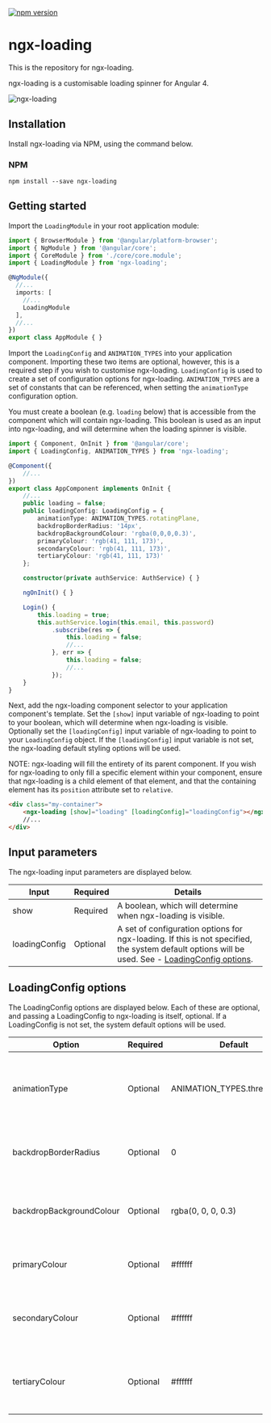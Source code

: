 [![npm version](https://badge.fury.io/js/ngx-loading.svg)](https://badge.fury.io/js/ngx-loading)

# ngx-loading
This is the repository for ngx-loading.

ngx-loading is a customisable loading spinner for Angular 4.

![ngx-loading](https://cloud.githubusercontent.com/assets/26901242/25317405/05a1ce4a-2870-11e7-8693-ed2394b54cba.gif)

## Installation
Install ngx-loading via NPM, using the command below.

### NPM
```shell
npm install --save ngx-loading
```

## Getting started
Import the `LoadingModule` in your root application module:

```typescript
import { BrowserModule } from '@angular/platform-browser';
import { NgModule } from '@angular/core';
import { CoreModule } from './core/core.module';
import { LoadingModule } from 'ngx-loading';

@NgModule({
  //...
  imports: [
    //...
    LoadingModule
  ],
  //...
})
export class AppModule { }
```

Import the `LoadingConfig` and `ANIMATION_TYPES` into your application component. Importing these two items are optional, however, this is a required step if you wish to customise ngx-loading. `LoadingConfig` is used to create a set of configuration options for ngx-loading. `ANIMATION_TYPES` are a set of constants that can be referenced, when setting the `animationType` configuration option.

You must create a boolean (e.g. `loading` below) that is accessible from the component which will contain ngx-loading. This boolean is used as an input into ngx-loading, and will determine when the loading spinner is visible.

```typescript
import { Component, OnInit } from '@angular/core';
import { LoadingConfig, ANIMATION_TYPES } from 'ngx-loading';

@Component({
    //...
})
export class AppComponent implements OnInit {
    //...
    public loading = false;
    public loadingConfig: LoadingConfig = {
        animationType: ANIMATION_TYPES.rotatingPlane,
        backdropBorderRadius: '14px',
        backdropBackgroundColour: 'rgba(0,0,0,0.3)',
        primaryColour: 'rgb(41, 111, 173)',
        secondaryColour: 'rgb(41, 111, 173)',
        tertiaryColour: 'rgb(41, 111, 173)'
    };

    constructor(private authService: AuthService) { }

    ngOnInit() { }

    Login() {
        this.loading = true;
        this.authService.login(this.email, this.password)
            .subscribe(res => {
                this.loading = false;
                //...
            }, err => {
                this.loading = false;
                //...
            });
    }
}
```

Next, add the ngx-loading component selector to your application component's template. Set the `[show]` input variable of ngx-loading to point to your boolean, which will determine when ngx-loading is visible. Optionally set the `[loadingConfig]` input variable of ngx-loading to point to your `LoadingConfig` object. If the `[loadingConfig]` input variable is not set, the ngx-loading default styling options will be used. 

NOTE: ngx-loading will fill the entirety of its parent component. If you wish for ngx-loading to only fill a specific element within your component, ensure that ngx-loading is a child element of that element, and that the containing element has its `position` attribute set to `relative`.

```html
<div class="my-container">
    <ngx-loading [show]="loading" [loadingConfig]="loadingConfig"></ngx-loading>
    //...
</div>
```

## Input parameters
The ngx-loading input parameters are displayed below.

| Input | Required | Details |
| ---- | ---- | ---- |
| show | Required | A boolean, which will determine when ngx-loading is visible. |
| loadingConfig | Optional | A set of configuration options for ngx-loading. If this is not specified, the system default options will be used. See - [LoadingConfig options](#loadingconfig-options). |

## LoadingConfig options
The LoadingConfig options are displayed below. Each of these are optional, and passing a LoadingConfig to ngx-loading is itself, optional. If a LoadingConfig is not set, the system default options will be used.

| Option | Required | Default | Details |
| ---- | ---- | ---- | ---- |
| animationType | Optional | ANIMATION_TYPES.threeBounce | The animation to be used within ngx-loading. Use the ANIMATION_TYPES constant to select valid options. |
| backdropBorderRadius | Optional | 0 | The border-radius to be applied to the ngx-loading backdrop, e.g. '14px'. |
| backdropBackgroundColour | Optional | rgba(0, 0, 0, 0.3) | The background-color to be applied to the ngx-loading backdrop, e.g. 'rgba(255, 255, 255, 0.2)'. |
| primaryColour | Optional | #ffffff | The primary colour, which will be applied to the ngx-loading animation. |
| secondaryColour | Optional | #ffffff | The secondary colour, which will be applied to the ngx-loading animation (where appropriate). |
| tertiaryColour | Optional | #ffffff | The tertiary colour, which will be applied to the ngx-loading animation (where appropriate). |
